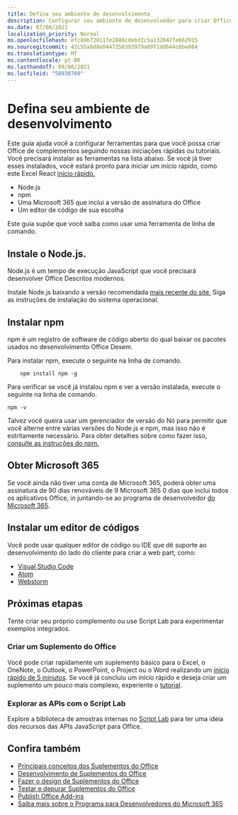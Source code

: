 ```yaml
---
title: Defina seu ambiente de desenvolvimento
description: Configurar seu ambiente de desenvolvedor para criar Office Desempresos.
ms.date: 07/08/2021
localization_priority: Normal
ms.openlocfilehash: efc89b728117e2888cdebd2c5a132047fe662915
ms.sourcegitcommit: 42c55a8d8e0447258393979a09f1ddb44c6be884
ms.translationtype: MT
ms.contentlocale: pt-BR
ms.lasthandoff: 09/08/2021
ms.locfileid: "58938760"
---
```

# <a name="set-up-your-development-environment"></a>Defina seu ambiente de desenvolvimento

Este guia ajuda você a configurar ferramentas para que você possa criar Office de complementos seguindo nossas iniciações rápidas ou tutoriais. Você precisará instalar as ferramentas na lista abaixo. Se você já tiver esses instalados, você estará pronto para iniciar um início rápido, como este Excel React [início rápido.](../quickstarts/excel-quickstart-react.md)

- Node.js
- npm
- Uma Microsoft 365 que inclui a versão de assinatura do Office
- Um editor de código de sua escolha

Este guia supõe que você saiba como usar uma ferramenta de linha de comando.

## <a name="install-nodejs"></a>Instale o Node.js.

Node.js é um tempo de execução JavaScript que você precisará desenvolver Office Descritos modernos.

Instale Node.js baixando a versão recomendada [mais recente do site.](https://nodejs.org) Siga as instruções de instalação do sistema operacional.

## <a name="install-npm"></a>Instalar npm

npm é um registro de software de código aberto do qual baixar os pacotes usados no desenvolvimento Office Desem.

Para instalar npm, execute o seguinte na linha de comando.

```command&nbsp;line
    npm install npm -g
```

Para verificar se você já instalou npm e ver a versão instalada, execute o seguinte na linha de comando.

```command&nbsp;line
npm -v
```

Talvez você queira usar um gerenciador de versão do Nó para permitir que você alterne entre várias versões do Node.js e npm, mas isso não é estritamente necessário. Para obter detalhes sobre como fazer isso, [consulte as instruções do npm.](https://docs.npmjs.com/downloading-and-installing-node-js-and-npm)

## <a name="get-microsoft-365"></a>Obter Microsoft 365

Se você ainda não tiver uma conta de Microsoft 365, poderá obter uma assinatura de 90 dias renováveis de 9 Microsoft 365 0 dias que inclui todos os aplicativos Office, in juntando-se ao programa de desenvolvedor [do Microsoft 365](https://developer.microsoft.com/office/dev-program).

## <a name="install-a-code-editor"></a>Instalar um editor de códigos

Você pode usar qualquer editor de código ou IDE que dê suporte ao desenvolvimento do lado do cliente para criar a web part, como:

- [Visual Studio Code](https://code.visualstudio.com/)
- [Atom](https://atom.io)
- [Webstorm](https://www.jetbrains.com/webstorm)

## <a name="next-steps"></a>Próximas etapas

Tente criar seu próprio complemento ou use Script Lab para experimentar exemplos integrados.

### <a name="create-an-office-add-in"></a>Criar um Suplemento do Office

Você pode criar rapidamente um suplemento básico para o Excel, o OneNote, o Outlook, o PowerPoint, o Project ou o Word realizando um [início rápido de 5 minutos](../index.yml). Se você já concluiu um início rápido e deseja criar um suplemento um pouco mais complexo, experiente o [tutorial](../index.yml).

### <a name="explore-the-apis-with-script-lab"></a>Explorar as APIs com o Script Lab

Explore a biblioteca de amostras internas no [Script Lab](explore-with-script-lab.md) para ter uma ideia dos recursos das APIs JavaScript para Office.

## <a name="see-also"></a>Confira também

- [Principais conceitos dos Suplementos do Office](../overview/core-concepts-office-add-ins.md)
- [Desenvolvimento de Suplementos do Office ](../develop/develop-overview.md)
- [Fazer o design de Suplementos do Office](../design/add-in-design.md)
- [Testar e depurar Suplementos do Office](../testing/test-debug-office-add-ins.md)
- [Publish Office Add-ins](../publish/publish.md)
- [Saiba mais sobre o Programa para Desenvolvedores do Microsoft 365](https://developer.microsoft.com/microsoft-365/dev-program)